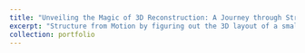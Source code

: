 ```yaml
---
title: "Unveiling the Magic of 3D Reconstruction: A Journey through Structure from Motion (SfM) in C++"
excerpt: "Structure from Motion by figuring out the 3D layout of a small scene through a series of smartphone images.<br/><img src='/images/feature_extraction.png'>"
collection: portfolio
---
```


